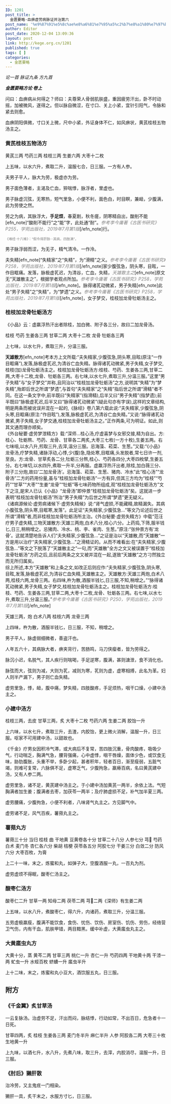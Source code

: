 ```yaml
---
ID: 1201
post_title: >
  金匮要略·血痹虚劳病脉证并治第六
post_name: '%e9%87%91%e5%8c%ae%e8%a6%81%e7%95%a5%c2%b7%e8%a1%80%e7%97%b9%e8%99%9a%e5%8a%b3%e7%97%85%e8%84%89%e8%af%81%e5%b9%b6%e6%b2%bb%e7%ac%ac%e5%85%ad'
author: Editor
post_date: 2020-12-04 13:09:36
layout: post
link: http://kege.org.cn/1201
published: true
tags: [ ]
categories:
  - 金匮要略
---
```

<!-- wp:paragraph -->
<p><em><span class="has-inline-color has-secondary-color">论一首 脉证九条 方九首</span></em></p>
<!-- /wp:paragraph -->

<!-- wp:paragraph -->
<p><em><strong>金匮要略方论 卷上</strong></em></p>
<!-- /wp:paragraph -->

<!-- wp:paragraph -->
<p>问曰：血痹病从何得之？师曰：夫尊荣人骨弱肌肤盛，重因疲劳汗出，卧不时动摇，加被微风，遂得之。但以脉自微涩，在寸口、关上小紧，宜针引阳气，令脉和紧去则愈。</p>
<!-- /wp:paragraph -->

<!-- wp:paragraph -->
<p>血痹阴阳俱微，寸口关上微，尺中小紧，外证身体不仁，如风痹状，黄芪桂枝五物汤主之。</p>
<!-- /wp:paragraph -->

<!-- wp:heading {"level":3} -->
<h3 id="hanvon_toc_55"><strong>黄芪桂枝五物汤</strong>方</h3>
<!-- /wp:heading -->

<!-- wp:paragraph -->
<p>黄芪三两 芍药三两 桂枝三两 生姜六两 大枣十二枚</p>
<!-- /wp:paragraph -->

<!-- wp:paragraph -->
<p>上五味，以水六升，煮取二升，温服七合，日三服。一方有人参。</p>
<!-- /wp:paragraph -->

<!-- wp:paragraph -->
<p>夫男子平人，脉大为劳，极虚亦为劳。</p>
<!-- /wp:paragraph -->

<!-- wp:paragraph -->
<p>男子面色薄者，主渴及亡血，猝喘悸，脉浮者，里虚也。</p>
<!-- /wp:paragraph -->

<!-- wp:paragraph -->
<p>男子脉虚沉弦，无寒热，短气里急，小便不利，面色白，时目瞑，兼衄，少腹满，此为劳使之然。</p>
<!-- /wp:paragraph -->

<!-- wp:paragraph -->
<p>劳之为病，其脉浮大，<strong>手足烦</strong>，春夏剧，秋冬瘥，阴寒精自出，酸削不能[efn_note]“酸削不能行”之“能”字，此处通“耐”。<span style="color: #808080;"><em>参考李今庸著《古医书研究》P255，学苑出版社，2019年7月第1版</em></span>[/efn_note]行。</p>
<p><span style="font-size: 8pt; color: #808080;">《难经·十六难》：“假令得肝脉···其病，四肢满”。</span></p>
<!-- /wp:paragraph -->

<!-- wp:paragraph --><!-- /wp:paragraph -->

<!-- wp:paragraph -->
<p>男子脉浮弱而涩，为无子，精气清冷。一作泠。</p>
<!-- /wp:paragraph -->

<!-- wp:paragraph -->
<p>夫失精[efn_note]“失精家”之“失精”，为“滑精”之义。<span style="color: #808080;"><em>参考李今庸著《古医书研究》P258，学苑出版社，2019年7月第1版</em></span>[/efn_note]家少腹弦急，阴头寒，目眩，一作目眶痛。发落，脉极虚芤迟，为清谷，亡血，失精，<span style="color: #808080;"><em>天雄散主之</em></span>[efn_note]原文无“天雄散主之”，根据学者观点所加。<span style="color: #808080;"><em>参考李今庸著《古医书研究》P258，学苑出版社，2019年7月第1版</em></span>[/efn_note]。脉得诸芤动微紧，男子失精[efn_note]此处“男子失精”之“失精”，为“梦遗”之义。<span style="color: #808080;"><em>参考李今庸著《古医书研究》P258，学苑出版社，2019年7月第1版</em></span>[/efn_note]，女子梦交，桂枝加龙骨牡蛎汤主之。</p>
<!-- /wp:paragraph -->

<!-- wp:heading {"level":3} -->
<h3 id="hanvon_toc_56"><strong>桂枝加龙骨牡蛎汤</strong>方</h3>
<!-- /wp:heading -->

<!-- wp:paragraph -->
<p>《小品》云：虚羸浮热汗出者除桂，加白微、附子各三分，故曰二加龙骨汤。</p>
<!-- /wp:paragraph -->

<!-- wp:paragraph -->
<p>桂枝 芍药 生姜各三两 甘草二两 大枣十二枚 龙骨 牡蛎各三两</p>
<!-- /wp:paragraph -->

<!-- wp:paragraph -->
<p>上七味，以水七升，煮取三升，分温三服。</p>
<!-- /wp:paragraph -->

<!-- wp:heading {"level":3} -->
<p id="hanvon_toc_56"><strong>天雄散方</strong>[efn_note]考本方上文所载:“夫失精家,少腹弦急,阴头寒,目眩(原注“一作目眶痛”),发落,脉极虚芤迟,为清谷亡血失精。脉得诸芤动微紧,男子失精,女子梦交,桂枝(加)龙骨牡蛎汤主之。桂枝加龙骨牡蛎汤方:桂枝、芍药、生姜各三两,甘草二两,大枣十二枚,龙骨、牡蛎各三两。右七味,以水七升,煮取三升,分温三服。”这里“男子失精”与“女子梦交”并称,且同治以“桂枝加龙骨牡蛎汤”之方,说明其“失精”为“梦失精”,殆即后世之所谓“梦遗”,与首句“夫失精家”之“失精”指后世之所谓“滑精”者不同。在这一条文字中,前半既曰“失精家”(指滑精),后半又曰“男子失精”(指梦遗);前半既曰“脉极虚芤迟,后半又曰“脉得诸芤动微紧”(疑此句亦有字误),这样的文章结构,明是两条而被讹误并混在一起的,《脉经》卷八第六载此说:“夫失精家,少腹弦急,阴头寒,目眶痛(原注:“作目眩”),发落,脉极虚芤迟,为清谷亡血失精。”又说:“脉得诸芤动微紧,男子失精,女子梦交通,桂枝加龙骨牡蛎汤主之。”正作两条,可为明证。如此,则其文通而理亦顺矣。<br />《外台秘要·虚劳梦泄精方》载:“深师…桂心汤,疗虚喜梦与女邪交接,精为自出。方:桂心、牡蛎熬、芍药、龙骨、甘草各二两炙,大枣三七枚(一方十枚),生姜五两。右七味咀,以水八升,煎取三升,去滓,温分三服。忌海藻、菘菜、生葱。”又载:“《小品》龙骨汤,疗梦失精,诸脉浮动,心悸,少(腹)急,隐处寒,目眶痛,头发脱者,常七日许一剂,至良。方:龙骨、甘草炙各二分,牡蛎三分熬,桂心、芍药各四分,大枣四枚擘,生姜五分。右七味切,以水四升,煮取一升半,分再服。虚羸浮热汗出者,除桂,加白薇三分、附子三分炮,故曰‘二加龙骨汤’。忌海藻、菘菜、生葱、猪肉、冷水”此“桂心汤”“龙骨汤”二方的药用份量,虽与“桂枝加龙骨牡蛎汤”一方有异,但其三方均为“桂枝”“芍药”“甘草”“大枣”“生姜“龙骨”“牡蛎”等七味药物所组成,观“桂枝加龙骨牡蛎汤方”文下之注,是宋人已认《小品》“龙骨汤”即仲景“桂枝加龙骨牡蛎汤”矣。这就进一步表明“桂枝加龙骨牡蛎汤”所治“男子失精”为后世之所谓“梦遗”更无疑义。<br />《诸病源候论·虚劳病诸候下·虚劳失精候》说:“肾气虚损,不能藏精,故精漏失。其病小腹弦急,阴头寒,目眶寒,发落”。此足证“夫失精家,少腹弦急…”等文乃论述后世之所谓“滑精”者,而非桂枝加龙骨牡蛎汤所主治。《外台秘要·虚劳失精方》中载“范汪疗男子虚失精,三物天雄散方:天雄三两炮,白术八分,桂心六分。上药捣,下筛,服半钱匕,日三,稍稍增之。忌猪肉、冷水、桃、李、雀肉、生葱。”原注:“张仲景方有‘龙骨’。这就清楚地告诉人们“夫失精家,少腹弦急…”之证是治以“天雄散,而“天雄散”一方是用以治疗“夫失精家,少腹弦急…”之滑精证的。从而不难看出:在“夫失精家,少腹弦急…”等文之下脱落了“天雄散主之”一句,而“天雄散”全方之文又被误置于“桂枝加龙骨牡蛎汤”方药之后,且前后两条之文又被并混在一起,遂致“天雄散”之方刁然独立而无所归属矣。<br />综上所述,本方“天雄散”和上条之文,如改正后则应作:“夫失精家,少腹弦急,阴头寒,目眩,发落,脉极虚芤迟,为清谷亡血失精,天雄散主之。天雄散方:天雄三两炮,白术八两,桂枝六两,龙骨三两。右四味,杵为散,酒服半钱匕,日三服,不知,稍增之。”“脉得诸芤动微紧,男子失精,女子梦交,桂枝加龙骨牡蛎汤主之。桂枝加龙骨牡蛎汤方:桂枝、芍药、生姜各三两,甘草二两,大枣十二枚,龙骨、牡蛎各三两。右七味,以水七升,煮取三升,分温三服。”<span style="color: #808080;"><em>参考李今庸著《古医书研究》P250，学苑出版社，2019年7月第1版</em></span>[/efn_note]</p>
<!-- /wp:heading -->

<!-- wp:paragraph -->
<p>天雄三两，炮 白术八两 桂枝六两 龙骨三两</p>
<!-- /wp:paragraph -->

<!-- wp:paragraph -->
<p>上四味，杵为散，酒服半钱匕，日三服，不知，稍增之。</p>
<!-- /wp:paragraph -->

<!-- wp:paragraph -->
<p>男子平人，脉虚弱细微者，善盗汗也。</p>
<!-- /wp:paragraph -->

<!-- wp:paragraph -->
<p>人年五六十，其病脉大者，痹夹背行，苦肠鸣，马刀侠瘿者，皆为劳得之。</p>
<!-- /wp:paragraph -->

<!-- wp:paragraph -->
<p>脉沉小迟，名脱气，其人疾行则喘喝，手足逆寒，腹满，甚则溏泄，食不消化也。</p>
<!-- /wp:paragraph -->

<!-- wp:paragraph -->
<p>脉弦而大，弦则为减，大则为芤，减则为寒，芤则为虚，虚寒相搏，此名为革。妇人则半产漏下，男子则亡血失精。</p>
<!-- /wp:paragraph -->

<!-- wp:paragraph -->
<p>虚劳里急，悸，衄，腹中痛，梦失精，四肢酸疼，手足烦热，咽干口燥，小建中汤主之。</p>
<!-- /wp:paragraph -->

<!-- wp:heading {"level":3} -->
<h3 id="hanvon_toc_58"><strong>小建中汤</strong>方</h3>
<!-- /wp:heading -->

<!-- wp:paragraph -->
<p>桂枝三两，去皮 甘草三两，炙 大枣十二枚 芍药六两 生姜二两 胶饴一升</p>
<!-- /wp:paragraph -->

<!-- wp:paragraph -->
<p>上六味，以水七升，煮取三升，去渣，内胶饴，更上微火消解，温服一升，日三服。呕家不可用建中汤，以甜故也。</p>
<!-- /wp:paragraph -->

<!-- wp:paragraph -->
<p>《千金》疗男女因积冷气滞，或大病后不复常，苦四肢沉重，骨肉酸疼，吸吸少气，行动喘乏，胸满气急，腰背强痛，心中虚悸，咽干唇燥，面体少色，或饮食无味，胁肋腹胀，头重不举，多卧少起，甚者积年，轻者百日，渐至瘦弱，五脏气竭，则难可复常，六脉俱不足，虚寒乏气，少腹拘急，羸瘠百病，名曰黄芪建中汤，又有人参二两。</p>
<!-- /wp:paragraph -->

<!-- wp:paragraph -->
<p>虚劳里急，诸不足，黄芪建中汤主之。于小建中汤加黄芪一两半，余依上法。气短胸满者加生姜；腹满者去枣，加茯苓一两半；及疗肺虚损不足，补气加半夏三两。</p>
<!-- /wp:paragraph -->

<!-- wp:paragraph -->
<p>虚劳腰痛，少腹拘急，小便不利者，八味肾气丸主之。方见脚气中。</p>
<!-- /wp:paragraph -->

<!-- wp:paragraph -->
<p>虚劳诸不足，风气百疾，薯蓣丸主之。</p>
<!-- /wp:paragraph -->

<!-- wp:heading {"level":3} -->
<h3 id="hanvon_toc_59"><strong>薯蓣丸</strong>方</h3>
<!-- /wp:heading -->

<!-- wp:paragraph -->
<p>薯蓣三十分 当归 桂枝 曲 干地黄 豆黄卷各十分 甘草二十八分 人参七分 芎 芍药 白术 麦门冬 杏仁各六分 柴胡 桔梗 茯苓各五分 阿胶七分 干姜三分 白敛二分 防风六分 大枣百枚，为膏</p>
<!-- /wp:paragraph -->

<!-- wp:paragraph -->
<p>上二十一味，末之，炼蜜和丸，如弹子大，空腹酒服一丸，一百丸为剂。</p>
<!-- /wp:paragraph -->

<!-- wp:paragraph -->
<p>虚劳虚烦不得眠，酸枣仁汤主之。</p>
<!-- /wp:paragraph -->

<!-- wp:heading {"level":3} -->
<h3 id="hanvon_toc_60"><strong>酸枣仁汤</strong>方</h3>
<!-- /wp:heading -->

<!-- wp:paragraph -->
<p>酸枣仁二升 甘草一两 知母二两 茯苓二两 芎二两《深师》有生姜二两</p>
<!-- /wp:paragraph -->

<!-- wp:paragraph -->
<p>上五味，以水八升，煮酸枣仁，得六升，内诸药，煮取三升，分温三服。</p>
<!-- /wp:paragraph -->

<!-- wp:paragraph -->
<p>五劳虚极羸瘦，腹满不能饮食，食伤、忧伤、饮伤、房室伤、饥伤、劳伤，经络营卫气伤，内有干血，肌肤甲错，两目黯黑。缓中补虚，大黄䗪虫丸主之。</p>
<!-- /wp:paragraph -->

<!-- wp:heading {"level":3} -->
<h3 id="hanvon_toc_61"><strong>大黄䗪虫丸</strong>方</h3>
<!-- /wp:heading -->

<!-- wp:paragraph -->
<p>大黄十分，蒸 黄芩二两 甘草三两 桃仁一升 杏仁一升 芍药四两 干地黄十两 干漆一两 虻虫一升 水蛭百枚 蛴螬一升 䗪虫半升</p>
<!-- /wp:paragraph -->

<!-- wp:paragraph -->
<p>上十二味，末之，炼蜜和丸小豆大，酒饮服五丸，日三服。</p>
<!-- /wp:paragraph -->

<!-- wp:heading -->
<h2 id="hanvon_toc_62">附方</h2>
<!-- /wp:heading -->

<!-- wp:heading {"level":3} -->
<h3 id="hanvon_toc_63"><strong>《千金翼》炙甘草汤</strong></h3>
<!-- /wp:heading -->

<!-- wp:paragraph -->
<p>一云复脉汤。治虚劳不足，汗出而闷，脉结悸，行动如常，不出百日，危急者十一日死。</p>
<!-- /wp:paragraph -->

<!-- wp:paragraph -->
<p>甘草四两，炙 桂枝 生姜各三两 麦门冬半升 麻仁半升 人参 阿胶各二两 大枣三十枚 生地黄一升</p>
<!-- /wp:paragraph -->

<!-- wp:paragraph -->
<p>上九味，以酒七升，水八升，先煮八味，取三升，去滓，内胶消尽，温服一升，日三服。</p>
<!-- /wp:paragraph -->

<!-- wp:heading {"level":3} -->
<h3 id="hanvon_toc_64"><strong>《肘后》獭肝散</strong></h3>
<!-- /wp:heading -->

<!-- wp:paragraph -->
<p>治冷劳，又主鬼疰一门相染。</p>
<!-- /wp:paragraph -->

<!-- wp:paragraph -->
<p>獭肝一具，炙干末之，水服方寸匕，日三服。</p>
<!-- /wp:paragraph -->